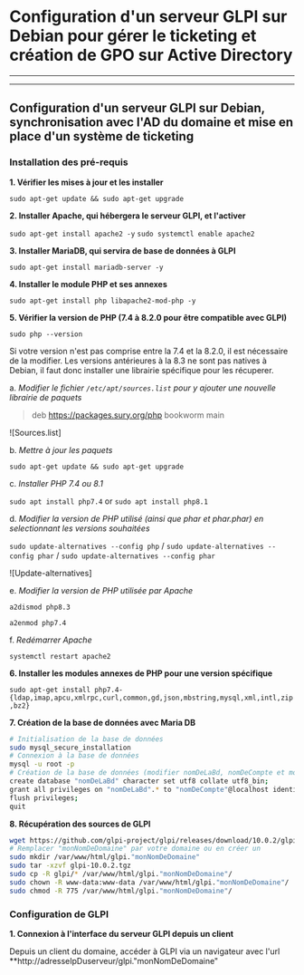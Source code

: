 # Configuration d'un serveur GLPI sur Debian pour gérer le ticketing et création de GPO sur Active Directory

---


---

## Configuration d'un serveur GLPI sur Debian, synchronisation avec l'AD du domaine et mise en place d'un système de ticketing

### Installation des pré-requis

**1. Vérifier les mises à jour et les installer**
   
   `sudo apt-get update && sudo apt-get upgrade`

**2. Installer Apache, qui hébergera le serveur GLPI, et l'activer**
   
   `sudo apt-get install apache2 -y`
   `sudo systemctl enable apache2`

**3. Installer MariaDB, qui servira de base de données à GLPI**
   
   `sudo apt-get install mariadb-server -y`

**4. Installer le module PHP et ses annexes**
   
   `sudo apt-get install php libapache2-mod-php -y`

**5. Vérifier la version de PHP (7.4 à 8.2.0 pour être compatible avec GLPI)**
    
   `sudo php --version`

   Si votre version n'est pas comprise entre la 7.4 et la 8.2.0, il est nécessaire de la modifier.
   Les versions antérieures à la 8.3 ne sont pas natives à Debian, il faut donc installer une librairie spécifique pour les récuperer.

   a. *Modifier le fichier `/etc/apt/sources.list` pour y ajouter une nouvelle librairie de paquets*

   > deb https://packages.sury.org/php bookworm main

   ![Sources.list]

   b. *Mettre à jour les paquets*

   `sudo apt-get update && sudo apt-get upgrade`

   c. *Installer PHP 7.4 ou 8.1*

   `sudo apt install php7.4` or `sudo apt install php8.1`

   d. *Modifier la version de PHP utilisé (ainsi que phar et phar.phar) en selectionnant les versions souhaitées*

   `sudo update-alternatives --config php` / `sudo update-alternatives --config phar` / `sudo update-alternatives --config phar`

   ![Update-alternatives]

   e. *Modifier la version de PHP utilisée par Apache*

   `a2dismod php8.3`

   `a2enmod php7.4`

   f. *Redémarrer Apache*

   `systemctl restart apache2`

**6. Installer les modules annexes de PHP pour une version spécifique**

  `sudo apt-get install php7.4-{ldap,imap,apcu,xmlrpc,curl,common,gd,json,mbstring,mysql,xml,intl,zip,bz2}`

**7. Création de la base de données avec Maria DB**

   ```bash
   # Initialisation de la base de données
   sudo mysql_secure_installation
   # Connexion à la base de données
   mysql -u root -p
   # Création de la base de données (modifier nomDeLaBd, nomDeCompte et motDePasse)
   create database "nomDeLaBd" character set utf8 collate utf8_bin;
   grant all privileges on "nomDeLaBd".* to "nomDeCompte"@localhost identified by 'motDePasse';
   flush privileges;
   quit
   ```

**8. Récupération des sources de GLPI**

   ```bash
   wget https://github.com/glpi-project/glpi/releases/download/10.0.2/glpi-10.0.2.tgz
   # Remplacer "monNomDeDomaine" par votre domaine ou en créer un
   sudo mkdir /var/www/html/glpi."monNomDeDomaine"
   sudo tar -xzvf glpi-10.0.2.tgz
   sudo cp -R glpi/* /var/www/html/glpi."monNomDeDomaine"/
   sudo chown -R www-data:www-data /var/www/html/glpi."monNomDeDomaine"/
   sudo chmod -R 775 /var/www/html/glpi."monNomDeDomaine"/
   ```

### Configuration de GLPI

**1. Connexion à l'interface du serveur GLPI depuis un client**

Depuis un client du domaine, accéder à GLPI via un navigateur avec l'url **http://adresseIpDuserveur/glpi."monNomDeDomaine"


   
